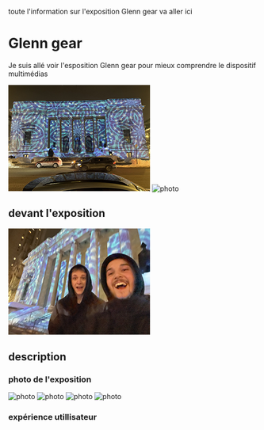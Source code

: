 toute l'information sur l'exposition Glenn gear va aller ici


# Glenn gear

Je suis allé voir l'esposition Glenn gear pour mieux comprendre le dispositif multimédias

 ![photo](media/enssemble_glenn_gear_LB.png) ![photo](media/.png)

## devant l'exposition

![photo](media/devant_glenn_gear_LB.png)

## description



### photo de l'exposition

![photo](media/.png) ![photo](media.png) ![photo](media/.png) ![photo](media/.png)


### expérience utillisateur 




